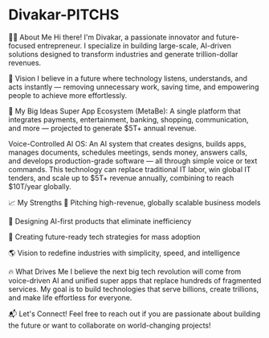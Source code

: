 # Divakar-PITCHS
👨‍💻 About Me
Hi there! I'm Divakar, a passionate innovator and future-focused entrepreneur.
I specialize in building large-scale, AI-driven solutions designed to transform industries and generate trillion-dollar revenues.

🚀 Vision
I believe in a future where technology listens, understands, and acts instantly — removing unnecessary work, saving time, and empowering people to achieve more effortlessly.

🌟 My Big Ideas
Super App Ecosystem (MetaBe):
A single platform that integrates payments, entertainment, banking, shopping, communication, and more — projected to generate $5T+ annual revenue.

Voice-Controlled AI OS:
An AI system that creates designs, builds apps, manages documents, schedules meetings, sends money, answers calls, and develops production-grade software — all through simple voice or text commands.
This technology can replace traditional IT labor, win global IT tenders, and scale up to $5T+ revenue annually, combining to reach $10T/year globally.

📈 My Strengths
🚀 Pitching high-revenue, globally scalable business models

🧠 Designing AI-first products that eliminate inefficiency

🎯 Creating future-ready tech strategies for mass adoption

🌎 Vision to redefine industries with simplicity, speed, and intelligence

🔥 What Drives Me
I believe the next big tech revolution will come from voice-driven AI and unified super apps that replace hundreds of fragmented services.
My goal is to build technologies that serve billions, create trillions, and make life effortless for everyone.

📬 Let's Connect!
Feel free to reach out if you are passionate about building the future or want to collaborate on world-changing projects!
